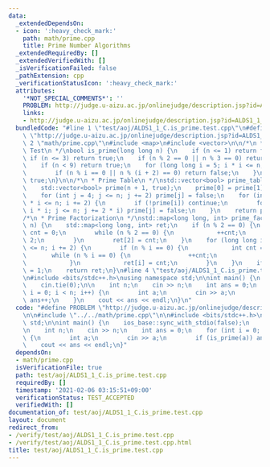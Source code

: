 ```yaml
---
data:
  _extendedDependsOn:
  - icon: ':heavy_check_mark:'
    path: math/prime.cpp
    title: Prime Number Algorithms
  _extendedRequiredBy: []
  _extendedVerifiedWith: []
  _isVerificationFailed: false
  _pathExtension: cpp
  _verificationStatusIcon: ':heavy_check_mark:'
  attributes:
    '*NOT_SPECIAL_COMMENTS*': ''
    PROBLEM: http://judge.u-aizu.ac.jp/onlinejudge/description.jsp?id=ALDS1_1_C
    links:
    - http://judge.u-aizu.ac.jp/onlinejudge/description.jsp?id=ALDS1_1_C
  bundledCode: "#line 1 \"test/aoj/ALDS1_1_C.is_prime.test.cpp\"\n#define PROBLEM\
    \ \"http://judge.u-aizu.ac.jp/onlinejudge/description.jsp?id=ALDS1_1_C\"\n\n#line\
    \ 2 \"math/prime.cpp\"\n#include <map>\n#include <vector>\n\n/*\n * Primality\
    \ Test\n */\nbool is_prime(long long n) {\n    if (n <= 1) return false;\n   \
    \ if (n <= 3) return true;\n    if (n % 2 == 0 || n % 3 == 0) return false;\n\
    \    if (n < 9) return true;\n    for (long long i = 5; i * i <= n; i += 6) {\n\
    \        if (n % i == 0 || n % (i + 2) == 0) return false;\n    }\n    return\
    \ true;\n}\n\n/*\n * Prime Table\n */\nstd::vector<bool> prime_table(int n) {\n\
    \    std::vector<bool> prime(n + 1, true);\n    prime[0] = prime[1] = false;\n\
    \    for (int j = 4; j <= n; j += 2) prime[j] = false;\n    for (int i = 3; i\
    \ * i <= n; i += 2) {\n        if (!prime[i]) continue;\n        for (int j =\
    \ i * i; j <= n; j += 2 * i) prime[j] = false;\n    }\n    return prime;\n}\n\n\
    /*\n * Prime Factorization\n */\nstd::map<long long, int> prime_factor(long long\
    \ n) {\n    std::map<long long, int> ret;\n    if (n % 2 == 0) {\n        int\
    \ cnt = 0;\n        while (n % 2 == 0) {\n            ++cnt;\n            n /=\
    \ 2;\n        }\n        ret[2] = cnt;\n    }\n    for (long long i = 3; i * i\
    \ <= n; i += 2) {\n        if (n % i == 0) {\n            int cnt = 0;\n     \
    \       while (n % i == 0) {\n                ++cnt;\n                n /= i;\n\
    \            }\n            ret[i] = cnt;\n        }\n    }\n    if (n != 1) ret[n]\
    \ = 1;\n    return ret;\n}\n#line 4 \"test/aoj/ALDS1_1_C.is_prime.test.cpp\"\n\
    \n#include <bits/stdc++.h>\nusing namespace std;\n\nint main() {\n    ios_base::sync_with_stdio(false);\n\
    \    cin.tie(0);\n\n    int n;\n    cin >> n;\n    int ans = 0;\n    for (int\
    \ i = 0; i < n; i++) {\n        int a;\n        cin >> a;\n        if (is_prime(a))\
    \ ans++;\n    }\n    cout << ans << endl;\n}\n"
  code: "#define PROBLEM \"http://judge.u-aizu.ac.jp/onlinejudge/description.jsp?id=ALDS1_1_C\"\
    \n\n#include \"../../math/prime.cpp\"\n\n#include <bits/stdc++.h>\nusing namespace\
    \ std;\n\nint main() {\n    ios_base::sync_with_stdio(false);\n    cin.tie(0);\n\
    \n    int n;\n    cin >> n;\n    int ans = 0;\n    for (int i = 0; i < n; i++)\
    \ {\n        int a;\n        cin >> a;\n        if (is_prime(a)) ans++;\n    }\n\
    \    cout << ans << endl;\n}"
  dependsOn:
  - math/prime.cpp
  isVerificationFile: true
  path: test/aoj/ALDS1_1_C.is_prime.test.cpp
  requiredBy: []
  timestamp: '2021-02-06 03:15:51+09:00'
  verificationStatus: TEST_ACCEPTED
  verifiedWith: []
documentation_of: test/aoj/ALDS1_1_C.is_prime.test.cpp
layout: document
redirect_from:
- /verify/test/aoj/ALDS1_1_C.is_prime.test.cpp
- /verify/test/aoj/ALDS1_1_C.is_prime.test.cpp.html
title: test/aoj/ALDS1_1_C.is_prime.test.cpp
---
```

